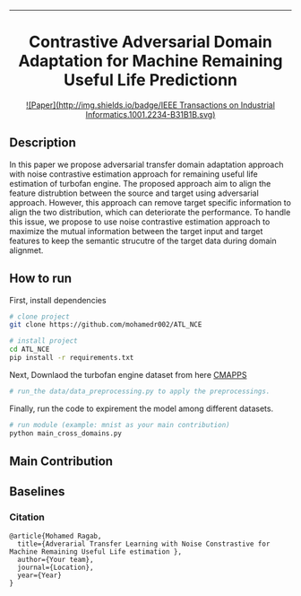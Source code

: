 
---   
<div align="center">    
 
# Contrastive Adversarial Domain Adaptation for Machine Remaining Useful Life Predictionn     

[![Paper](http://img.shields.io/badge/IEEE Transactions on Industrial Informatics.1001.2234-B31B1B.svg)](https://ieeexplore.ieee.org/document/9234721)

<!--
ARXIV   
[![Paper](http://img.shields.io/badge/arxiv-math.co:1480.1111-B31B1B.svg)](https://www.nature.com/articles/nature14539)
-->



<!--  
Conference   
-->   
</div>
 
## Description   
In this paper we propose adversarial transfer domain adaptation approach with noise contrastive estimation approach for remaining useful life estimation of turbofan engine. The proposed approach aim to align the feature distrubtion between the source and target using adversarial approach. However, this approach can remove target specific information to align the two distribution, which can deteriorate the performance. To handle this issue, we propose to use noise contrastive estimation approach to maximize the mutual information between the target input and target features to keep the semantic strucutre of the target data during domain alignmet. 
## How to run   
First, install dependencies   
```bash
# clone project   
git clone https://github.com/mohamedr002/ATL_NCE  

# install project   
cd ATL_NCE   
pip install -r requirements.txt
 ```   
 Next, Downlaod the turbofan engine dataset from here  [CMAPPS](https://catalog.data.gov/dataset/c-mapss-aircraft-engine-simulator-data)
  ```bash
# run_the data/data_preprocessing.py to apply the preprocessings.
```
 Finally, run the code to expirement the model among different datasets. 
 ```bash
# run module (example: mnist as your main contribution)   
python main_cross_domains.py    
```

## Main Contribution      


## Baselines    

### Citation   
```
@article{Mohamed Ragab,
  title={Adverarial Transfer Learning with Noise Constrastive for Machine Remaining Useful Life estimation },
  author={Your team},
  journal={Location},
  year={Year}
}
```   
